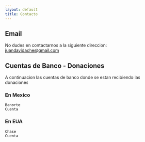 ```yaml
---
layout: default
title: Contacto
---
```


## Email

No dudes en contactarnos a la siguiente direccion: <a
href='mailto:juandavidache@gmail.com'>juandavidache@gmail.com</a>

## Cuentas de Banco - Donaciones

A continuacion las cuentas de banco donde se estan recibiendo las donaciones

### En Mexico

    Banorte
    Cuenta

### En EUA

    Chase
    Cuenta
